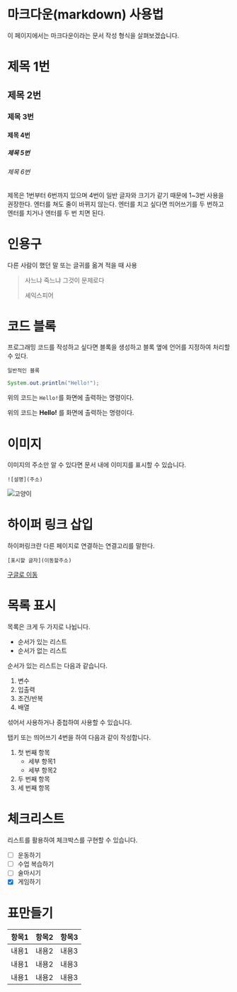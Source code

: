 # 마크다운(markdown) 사용법

이 페이지에서는 마크다운이라는 문서 작성 형식을 살펴보겠습니다.

# 제목 1번
## 제목 2번
### 제목 3번
#### 제목 4번 
##### 제목 5번
###### 제목 6번

제목은 1번부터 6번까지 있으며 4번이 일반 글자와 크기가 같기 때문에 1~3번 사용을 권장한다.
엔터를 쳐도 줄이 바뀌지 않는다. 엔터를 치고 싶다면 띄어쓰기를 두 번하고 엔터를 치거나 엔터를 두 번 치면 된다.

# 인용구
다른 사람이 했던 말 또는 글귀를 옮겨 적을 때 사용
> 사느냐 죽느냐 그것이 문제로다
> 
> 셰익스피어



# 코드 블록

프로그래밍 코드를 작성하고 싶다면 블록을 생성하고 블록 옆에 언어를 지정하여 처리할 수 있다.

```
일반적인 블록
```

```java
System.out.println("Hello!");
```

위의 코드는 `Hello!`를 화면에 출력하는 명령이다.

위의 코드는 **Hello!**  를 화면에 출력하는 명령이다.

# 이미지

이미지의 주소만 알 수 있다면 문서 내에 이미지를 표시할 수 있습니다.

```
![설명](주소)
```

![고양이](https://github.com/newstar95/khstudy/blob/main/images.jpg?raw=true)

# 하이퍼 링크 삽입

하이퍼링크란 다른 페이지로 연결하는 연결고리를 말한다.

```
[표시할 글자](이동할주소)
```

[구글로 이동](http://www.google.com)


# 목록 표시

목록은 크게 두 가지로 나뉩니다.

- 순서가 있는 리스트
- 순서가 없는 리스트

순서가 있는 리스트는 다음과 같습니다.

1. 변수
2. 입출력
3. 조건/반복
4. 배열

섞어서 사용하거나 중첩하여 사용할 수 있습니다.

탭키 또는 띄어쓰기 4번을 하여 다음과 같이 작성합니다.

1. 첫 번째 항목
    - 세부 항목1
    - 세부 항목2
3. 두 번째 항목
4. 세 번째 항목

# 체크리스트

리스트를 활용하여 체크박스를 구현할 수 있습니다.

- [ ] 운동하기
- [ ] 수업 복습하기
- [ ] 술마시기
- [x] 게임하기

# 표만들기

|항목1|항목2|항목3|
|:---|:---:|---:|
|내용1|내용2|내용3|
|내용1|내용2|내용3|
|내용1|내용2|내용3|
